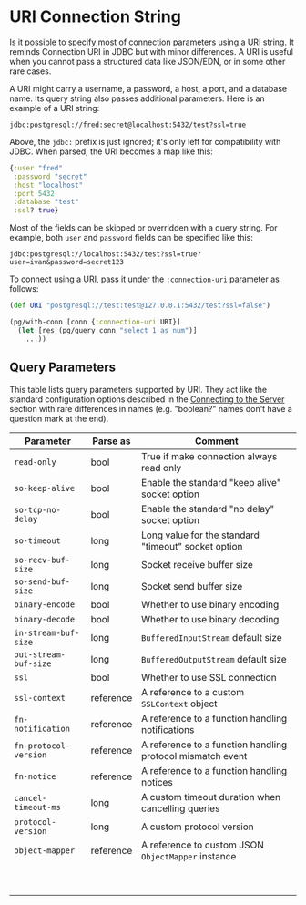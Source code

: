 # URI Connection String

Is it possible to specify most of connection parameters using a URI string. It
reminds Connection URI in JDBC but with minor differences. A URI is useful when
you cannot pass a structured data like JSON/EDN, or in some other rare cases.

A URI might carry a username, a password, a host, a port, and a database
name. Its query string also passes additional parameters. Here is an example of
a URI string:

~~~text
jdbc:postgresql://fred:secret@localhost:5432/test?ssl=true
~~~

Above, the `jdbc:` prefix is just ignored; it's only left for compatibility with
JDBC. When parsed, the URI becomes a map like this:

~~~clojure
{:user "fred"
 :password "secret"
 :host "localhost"
 :port 5432
 :database "test"
 :ssl? true}
~~~

Most of the fields can be skipped or overridden with a query string. For
example, both `user` and `password` fields can be specified like this:

~~~text
jdbc:postgresql://localhost:5432/test?ssl=true?user=ivan&password=secret123
~~~

To connect using a URI, pass it under the `:connection-uri` parameter as
follows:

~~~clojure
(def URI "postgresql://test:test@127.0.0.1:5432/test?ssl=false")

(pg/with-conn [conn {:connection-uri URI}]
  (let [res (pg/query conn "select 1 as num")]
    ...))
~~~

## Query Parameters

This table lists query parameters supported by URI. They act like the standard
configuration options described in the [Connecting to the
Server](/docs/connecting.md) section with rare differences in names
(e.g. "boolean?" names don't have a question mark at the end).

| Parameter             | Parse as  | Comment                                                    |
|-----------------------|-----------|------------------------------------------------------------|
| `read-only`           | bool      | True if make connection always read only                   |
| `so-keep-alive`       | bool      | Enable the standard "keep alive" socket option             |
| `so-tcp-no-delay`     | bool      | Enable the standard "no delay" socket option               |
| `so-timeout`          | long      | Long value for the standard "timeout" socket option        |
| `so-recv-buf-size`    | long      | Socket receive buffer size                                 |
| `so-send-buf-size`    | long      | Socket send buffer size                                    |
| `binary-encode`       | bool      | Whether to use binary encoding                             |
| `binary-decode`       | bool      | Whether to use binary decoding                             |
| `in-stream-buf-size`  | long      | `BufferedInputStream` default size                         |
| `out-stream-buf-size` | long      | `BufferedOutputStream` default size                        |
| `ssl`                 | bool      | Whether to use SSL connection                              |
| `ssl-context`         | reference | A reference to a custom `SSLContext` object                |
| `fn-notification`     | reference | A reference to a function handling notifications           |
| `fn-protocol-version` | reference | A reference to a function handling protocol mismatch event |
| `fn-notice`           | reference | A reference to a function handling notices                 |
| `cancel-timeout-ms`   | long      | A custom timeout duration when cancelling queries          |
| `protocol-version`    | long      | A custom protocol version                                  |
| `object-mapper`       | reference | A reference to custom JSON `ObjectMapper` instance         |
|                       |           |                                                            |
|                       |           |                                                            |
|                       |           |                                                            |
|                       |           |                                                            |
|                       |           |                                                            |
|                       |           |                                                            |
|                       |           |                                                            |
|                       |           |                                                            |
|                       |           |                                                            |
